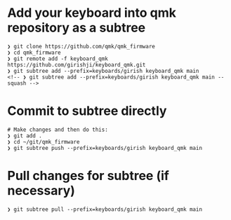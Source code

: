 # Add your keyboard into qmk repository as a subtree
```
❯ git clone https://github.com/qmk/qmk_firmware
❯ cd qmk_firmware
❯ git remote add -f keyboard_qmk https://github.com/girishji/keyboard_qmk.git
❯ git subtree add --prefix=keyboards/girish keyboard_qmk main
<!-- ❯ git subtree add --prefix=keyboards/girish keyboard_qmk main --squash -->
```

# Commit to subtree directly
```
# Make changes and then do this:
❯ git add .
❯ cd ~/git/qmk_firmware
❯ git subtree push --prefix=keyboards/girish keyboard_qmk main
```

# Pull changes for subtree (if necessary)
```
❯ git subtree pull --prefix=keyboards/girish keyboard_qmk main
```

